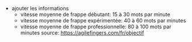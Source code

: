 * ajouter les informations
  * vitesse moyenne de frappe débutant: 15 à 30 mots par minute
  * vitesse moyenne de frappe expérimentée: 40 à 60 mots par minutes
  * vitesse moyenne de frappe professionnelle: 80 à 100 mots par minutes
  source: https://agilefingers.com/fr/objectif
